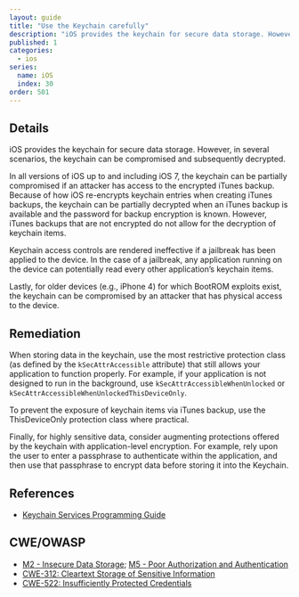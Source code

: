 ```yaml
---
layout: guide
title: "Use the Keychain carefully"
description: "iOS provides the keychain for secure data storage. However, in several scenarios, the keychain can be compromised and subsequently decrypted."
published: 1
categories:
  - ios
series:
  name: iOS
  index: 30
order: 501
--- 
```


## Details 

iOS provides the keychain for secure data storage. However, in several scenarios, the keychain can be compromised and subsequently decrypted.

In all versions of iOS up to and including iOS 7, the keychain can be partially compromised if an attacker has access to the encrypted iTunes backup. Because of how iOS re-encrypts keychain entries when creating iTunes backups, the keychain can be partially decrypted when an iTunes backup is available and the password for backup encryption is known. However, iTunes backups that are not encrypted do not allow for the decryption of keychain items.

Keychain access controls are rendered ineffective if a jailbreak has been applied to the device. In the case of a jailbreak, any application running on the device can potentially read every other application’s keychain items.

Lastly, for older devices (e.g., iPhone 4) for which BootROM exploits exist, the keychain can be compromised by an attacker that has physical access to the device.

## Remediation

When storing data in the keychain, use the most restrictive protection class (as defined by the `kSecAttrAccessible` attribute) that still allows your application to function properly. For example, if your application is not designed to run in the background, use `kSecAttrAccessibleWhenUnlocked` or `kSecAttrAccessibleWhenUnlockedThisDeviceOnly`.

To prevent the exposure of keychain items via iTunes backup, use the ThisDeviceOnly protection class where practical.

Finally, for highly sensitive data, consider augmenting protections offered by the keychain with application-level encryption. For example, rely upon the user to enter a passphrase to authenticate within the application, and then use that passphrase to encrypt data before storing it into the Keychain.

## References
 
 * [Keychain Services Programming Guide][1]
	
## CWE/OWASP

 * [M2 - Insecure Data Storage](https://www.owasp.org/index.php/Mobile_Top_10_2014-M2); [M5 - Poor Authorization and Authentication](https://www.owasp.org/index.php/Mobile_Top_10_2014-M5)
 * [CWE-312: Cleartext Storage of Sensitive Information](http://cwe.mitre.org/data/definitions/312.html)
 * [CWE-522: Insufficiently Protected Credentials](http://cwe.mitre.org/data/definitions/522.html)

<!-- Links -->
[1]: https://developer.apple.com/library/ios/documentation/security/Conceptual/keychainServConcepts/01introduction/introduction.html#//apple_ref/doc/uid/TP30000897
